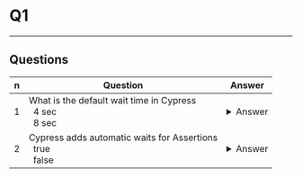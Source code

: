 # Q1

---

## Questions
|n|Question|Answer|
|-|--------|------|
|1|What is the default wait time in Cypress<br/>&ensp;4 sec<br/>&ensp;8 sec|<details><summary>Answer</summary>4 sec</details>|
|2|Cypress adds automatic waits for Assertions<br/>&ensp;true<br/>&ensp;false|<details><summary>Answer</summary>true<br/><br/><ins>explication</ins><br/>It is an instruction that checks whether a condition is true during the execution of a test.<br/><br/>assertion Implicit assertions with `.should()` or `.and()`<br/>`cy.get('h1').should('contain', 'Welcome')`<br/>`cy.get('button').should('be.visible').and('not.be.disabled')`<br/><br/>Explicit assertions with `expect()` or `assert`<br/>`cy.get('h1').then(($el) => {`<br/>`expect($el.text()).to.equal('Welcome')`<br/>`})`<br/><br/>`cy.get('h1').then(($el) => {`<br/>`assert.equal($el.text(), 'Welcome')`<br/>`})`</details>|
